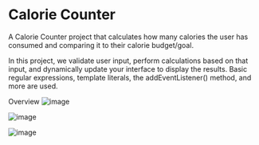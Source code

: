 # Calorie Counter
A Calorie Counter project that calculates how many calories the user has consumed and comparing it to their calorie budget/goal. 

In this project, we validate user input, perform calculations based on that input, and dynamically update your interface to display the results.
Basic regular expressions, template literals, the addEventListener() method, and more are used.

Overview
![image](https://github.com/kylehraja/CalorieCounter/assets/140476247/ed1be2b9-a2ad-4203-a1a9-d3687852dd46)

![image](https://github.com/kylehraja/CalorieCounter/assets/140476247/d6099110-1b54-422a-9d60-bde6e0826d14)

![image](https://github.com/kylehraja/CalorieCounter/assets/140476247/7d1b4ba0-f89e-48e4-9fb4-ed6846b33345)
